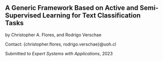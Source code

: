 ## A Generic Framework Based on Active and Semi-Supervised Learning for Text Classification Tasks

by Christopher A. Flores, and Rodrigo Verschae

Contact: {christopher.flores, rodrigo.verschae}@uoh.cl

Submitted to *Expert Systems with Applications*, 2023
